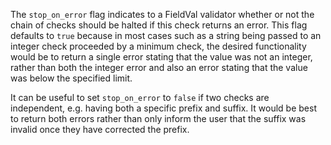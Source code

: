 The ```stop_on_error``` flag indicates to a FieldVal validator whether or not the chain of checks should be halted if this check returns an error. This flag defaults to ```true``` because in most cases such as a string being passed to an integer check proceeded by a minimum check, the desired functionality would be to return a single error stating that the value was not an integer, rather than both the integer error and also an error stating that the value was below the specified limit.

It can be useful to set ```stop_on_error``` to ```false``` if two checks are independent, e.g. having both a specific prefix and suffix. It would be best to return both errors rather than only inform the user that the suffix was invalid once they have corrected the prefix.
